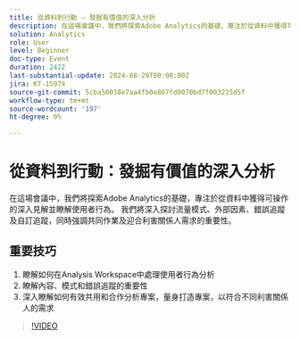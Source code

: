 ```yaml
---
title: 從資料到行動 — 發掘有價值的深入分析
description: 在這場會議中，我們將探索Adobe Analytics的基礎，專注於從資料中獲得可操作的深入見解並瞭解使用者行為。 我們將深入探討流量模式、外部因素、錯誤追蹤及自訂追蹤，同時強調共同作業及迎合利害關係人需求的重要性。 對象的三個主要目標 — 1. 瞭解如何在Analysis Workspace中處理使用者行為分析。 2.瞭解內容、模式及錯誤追蹤的重要性3. 深入瞭解如何有效共用和合作分析專案，量身打造專案，以符合不同利害關係人的需求。
solution: Analytics
role: User
level: Beginner
doc-type: Event
duration: 2422
last-substantial-update: 2024-08-29T00:00:00Z
jira: KT-15974
source-git-commit: 5cba50018e7aa4fb0e867fd0070bd7f003215d5f
workflow-type: tm+mt
source-wordcount: '197'
ht-degree: 0%

---
```



# 從資料到行動：發掘有價值的深入分析

在這場會議中，我們將探索Adobe Analytics的基礎，專注於從資料中獲得可操作的深入見解並瞭解使用者行為。 我們將深入探討流量模式、外部因素、錯誤追蹤及自訂追蹤，同時強調共同作業及迎合利害關係人需求的重要性。

## 重要技巧

1. 瞭解如何在Analysis Workspace中處理使用者行為分析
2. 瞭解內容、模式和錯誤追蹤的重要性
3. 深入瞭解如何有效共用和合作分析專案，量身打造專案，以符合不同利害關係人的需求

>[!VIDEO](https://video.tv.adobe.com/v/3432746/?learn=on)
